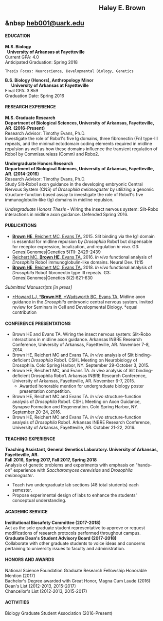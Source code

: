 ## &nbsp; &nbsp; &nbsp; &nbsp; &nbsp; &nbsp; &nbsp; &nbsp; &nbsp; &nbsp; &nbsp; &nbsp; &nbsp; &nbsp; &nbsp; &nbsp; &nbsp; &nbsp; &nbsp; &nbsp; &nbsp; &nbsp; &nbsp; &nbsp; &nbsp; &nbsp; &nbsp; &nbsp; &nbsp; &nbsp; &nbsp; Haley E. Brown	&nbsp; &nbsp; &nbsp; &nbsp; &nbsp; &nbsp; &nbsp; &nbsp; &nbsp; &nbsp; &nbsp; &nbsp; &nbsp; &nbsp; &nbsp; &nbsp; &nbsp; &nbsp; &nbsp; &nbsp; &nbsp; &nbsp; &nbsp; &nbsp; &nbsp; &nbsp; &nbsp; &nbsp; &nbsp; &nbsp; &nbsp; &nbsp; &nbsp; &nbsp; &nbsp; &nbsp; &nbsp; &nbsp; &nbsp; &nbsp; &nbsp; &nbsp; &nbsp; &nbsp; &nbsp; &nbsp; &nbsp; &nbsp; &nbsp; &nbsp; &nbsp; &nbsp; &nbsp; &nbsp; &nbsp; &nbsp heb001@uark.edu


#### EDUCATION
**M.S. Biology  &nbsp; &nbsp; &nbsp; &nbsp; &nbsp; &nbsp; &nbsp; &nbsp; &nbsp; &nbsp; &nbsp; &nbsp; &nbsp; &nbsp; &nbsp; &nbsp; &nbsp; &nbsp; &nbsp; &nbsp; &nbsp; &nbsp; &nbsp; &nbsp; &nbsp; &nbsp; &nbsp; &nbsp; &nbsp; &nbsp; &nbsp; &nbsp; &nbsp; &nbsp; &nbsp; &nbsp; &nbsp; &nbsp; &nbsp; &nbsp; &nbsp; &nbsp; &nbsp; &nbsp; &nbsp; &nbsp; &nbsp; &nbsp; &nbsp; &nbsp; &nbsp; &nbsp; &nbsp; &nbsp; &nbsp; &nbsp; &nbsp; &nbsp; &nbsp; &nbsp; &nbsp; &nbsp; &nbsp; &nbsp; University of Arkansas at Fayetteville**   
Current GPA: 4.0  
Anticipated Graduation: Spring 2018
		
   	Thesis Focus: Neuroscience, Developmental Biology, Genetics

**B.S. Biology (Honors), Anthropology Minor	&nbsp; &nbsp; &nbsp; &nbsp; &nbsp; &nbsp; &nbsp; &nbsp; &nbsp; &nbsp; &nbsp; &nbsp; &nbsp; &nbsp; &nbsp; &nbsp; &nbsp; &nbsp; &nbsp; &nbsp; &nbsp; &nbsp; &nbsp; &nbsp; &nbsp; &nbsp; &nbsp; &nbsp; &nbsp; &nbsp; &nbsp; &nbsp; &nbsp; &nbsp; &nbsp; University of Arkansas at Fayetteville**  
Final GPA: 3.859  
Graduation Date: Spring 2016

#### RESEARCH EXPERIENCE
**M.S. Graduate Research   
Department of Biological Sciences, University of Arkansas, Fayetteville, AR. (2016-Present)**  
Research Advisor: Timothy Evans, Ph.D.  
Investigate the role of Robo1's five Ig domains, three fibronectin (Fn) type-III repeats, and the minimal ectodomain coding elements required in midline repulsion as well as how these domains influence the transient regulation of Robo1 by Commissureless (Comm) and Robo2.

**Undergraduate Honors Research   
Department of Biological Sciences, University of Arkansas, Fayetteville, AR. (2014-2016)**   
Research Advisor: Timothy Evans, Ph.D.  
Study Slit-Robo1 axon guidance in the developing embryonic Central Nervous System (CNS) of _Drosophila melanogaster_ by utilizing a genomic structure-function based assay to investigate the role of Robo1's five immunoglobulin-like (Ig) domains in midline repulsion.

_Undergraduate Honors Thesis_ - Wiring the insect nervous system: Slit-Robo interactions in midline axon guidance. Defended Spring 2016.

#### PUBLICATIONS
- [**Brown HE**, Reichert MC, Evans TA.](https://www.ncbi.nlm.nih.gov/pubmed/26362767) 2015. Slit binding via the Ig1 domain is essential for midline repulsion by _Drosophila_ Robo1 but dispensable for receptor expression, localization, and regulation _in vivo_. G3: Genes|Genomes|Genetics 5(11): 2429-2439
- [Reichert MC, **Brown HE**, Evans TA.](http://www.ncbi.nlm.nih.gov/pubmed/27539083) 2016. _In vivo_ functional analysis of _Drosophila_ Robo1 immunoglobulin-like domains. Neural Dev. 11:15
- [**Brown HE**, Reichert MC, Evans TA.](http://www.ncbi.nlm.nih.gov/pubmed/29217730) 2018. _In vivo_ functional analysis of _Drosophila_ Robo1 fibronectin type III repeats. G3: Genes|Genomes|Genetics 8(2):621-630

_Submitted Manuscripts [in press]_
- [*Howard LJ, ***Brown HE**, *Wadsworth BC, Evans TA.](http://www.ncbi.nlm.nih.gov/pubmed/29174915) Midline axon guidance in the _Drosophila_ embryonic central nervous system. Invited review for Seminars in Cell and Developmental Biology. *equal contribution


#### CONFERENCE PRESENTATIONS
- Brown HE and Evans TA. Wiring the insect nervous system: Slit-Robo interactions in midline axon guidance. Arkansas INBRE Research Conference, University of Arkansas, Fayetteville, AR. November 7-8, 2014.
- Brown HE, Reichert MC and Evans TA. _In vivo_ analysis of Slit binding-deficient _Drosophila_ Robo1. CSHL Meeting on Neurobiology of Drosophila. Cold Spring Harbor, NY. September 29-October 3, 2015.
- Brown HE, Reichert MC, and Evans TA. _In vivo_ analysis of Slit binding-deficient Drosophila Robo1. Arkansas INBRE Research Conference, University of Arkansas, Fayetteville, AR. November 6-7, 2015. 
	- Awarded honorable mention for undergraduate biology poster presentation competition.
- Brown HE, Reichert MC and Evans TA. _In vivo_ structure-function analysis of _Drosophila_ Robo1. CSHL Meeting on Axon Guidance, Synapse Formation and Regeneration. Cold Spring Harbor, NY. September 20-24, 2016.
- Brown HE, Reichert MC and Evans TA. _In vivo_ structure-function analysis of _Drosophila_ Robo1. Arkansas INBRE Research Conference, University of Arkansas, Fayetteville, AR. October 21-22, 2016.

#### TEACHING EXPERIENCE	
**Teaching Assistant, General Genetics Laboratory. University of Arkansas, Fayetteville, AR.  
Fall 2016, Spring 2017, Fall 2017, Spring 2018**  
Analysis of genetic problems and experiments with emphasis on "hands-on" experience with _Saccharomyces cerevisiae_ and _Drosophila melanogaster_.
- Teach two undergraduate lab sections (48 total students) each semester.
- Propose experimental design of labs to enhance the students' conceptual understanding.  

#### ACADEMIC SERVICE		
**Institutional Biosafety Committee (2017-2018)**  
Act as the sole graduate student representative to approve or request modifications of research protocols performed throughout campus.  
**Graduate Dean's Student Advisory Board (2017-2018)**  
Collaborate with other graduate students to voice ideas and concerns pertaining to university issues to faculty and administration.

#### HONORS AND AWARDS
National Science Foundation Graduate Research Fellowship Honorable Mention (2017)  
Bachelor's Degree awarded with Great Honor, Magna Cum Laude (2016)  
Dean's List (2012-2013, 2015-2017)   
Chancellor's List (2012-2013, 2015-2017)  
			
#### ACTIVITIES
Biology Graduate Student Association (2016-Present)

